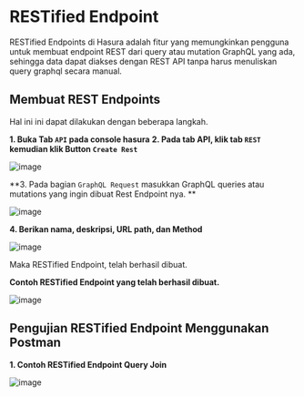 # RESTified Endpoint

RESTified Endpoints di Hasura adalah fitur yang memungkinkan pengguna untuk membuat endpoint REST dari query atau mutation GraphQL yang ada, sehingga data dapat diakses dengan REST API tanpa harus menuliskan query graphql secara manual.

## Membuat REST Endpoints
Hal ini ini dapat dilakukan dengan beberapa langkah.

**1. Buka Tab `API` pada console hasura**
**2. Pada tab API, klik tab `REST` kemudian klik Button `Create Rest`**

![image](https://github.com/user-attachments/assets/734ec20d-a40c-40fc-a896-40de403ed112)

**3. Pada bagian `GraphQL Request` masukkan GraphQL queries atau mutations yang ingin dibuat Rest Endpoint nya. **

![image](https://github.com/user-attachments/assets/e000faac-298f-4e09-bfe0-094a52a2087b)

**4. Berikan nama, deskripsi, URL path, dan Method**

![image](https://github.com/user-attachments/assets/366081e4-d8a3-4629-a5df-5856b49ada9c)

Maka RESTified Endpoint, telah berhasil dibuat.

**Contoh RESTified Endpoint yang telah berhasil dibuat.**

![image](https://github.com/user-attachments/assets/91f3b0df-8096-4636-915c-f3a74c3b69fb)

## Pengujian RESTified Endpoint Menggunakan Postman

**1. Contoh RESTified Endpoint Query Join**

![image](https://github.com/user-attachments/assets/381b8d01-d8a3-44fd-a2a8-61b0782f340b)


